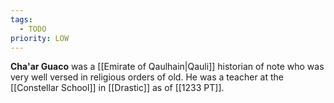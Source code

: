 ```yaml
---
tags:
  - TODO
priority: LOW
---
```


**Cha'ar Guaco** was a [[Emirate of Qaulhain|Qauli]] historian of note who was very well versed in religious orders of old. He was a teacher at the [[Constellar School]] in [[Drastic]] as of [[1233 PT]].